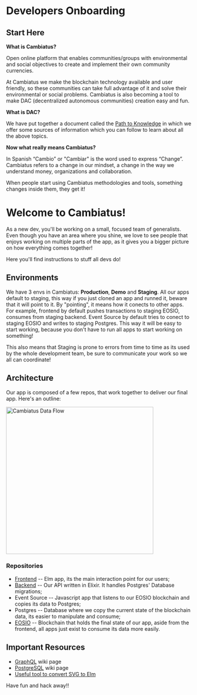 # Developers Onboarding

## Start Here 

**What is Cambiatus?**

Open online platform that enables communities/groups with environmental and social objectives to create and implement their own community currencies. 

At Cambiatus we make the blockchain technology available and user friendly, so these communities can take full advantage of it and solve their environmental or social problems. Cambiatus is also becoming a tool to make DAC (decentralized autonomous communities) creation easy and fun. 

**What is DAC?**

We have put together a document called the [Path to Knowledge](https://docs.google.com/document/d/1cKmTSR9VpPkYyD-uhpnnAuF4JITGWSu6X5BP9le1yMw/edit) in which we offer some sources of information which you can follow to learn about all the above topics. 

**Now what really means Cambiatus?**

In Spanish “Cambio” or "Cambiar" is the word used to express “Change”.  Cambiatus refers to a change in our mindset, a change in the way we understand money, organizations and collaboration. 

When people start using Cambiatus methodologies and tools, something changes inside them, they get it! 

# Welcome to Cambiatus!

As a new dev, you'll be working on a small, focused team of generalists. Even though you have an area where you shine, we love to see people that enjoys working on multiple parts of the app, as it gives you a bigger picture on how everything comes together!

Here you'll find instructions to stuff all devs do!

## Environments

We have 3 envs in Cambiatus: **Production**, **Demo** and **Staging**. All our apps default to staging, this way if you just cloned an app and runned it, beware that it will point to it. By "pointing", it means how it conects to other apps. For example, frontend by default pushes transactions to staging EOSIO, consumes from staging backend. Event Source by default tries to conect to staging EOSIO and writes to staging Postgres. 
This way it will be easy to start working, because you don't have to run all apps to start working on something!

This also means that Staging is prone to errors from time to time as its used by the whole development team, be sure to communicate your work so we all can coordinate!

## Architecture

Our app is composed of a few repos, that work together to deliver our final app. Here's an outline:

<img src='https://lucid.app/publicSegments/view/7655c9e8-d9ad-4d1f-8da1-46a110e255e4/image.png' height='400' alt='Cambiatus Data Flow' />

### Repositories
- [Frontend](https://github.com/cambiatus/frontend) -- Elm app, its the main interaction point for our users;
- [Backend](https://github.com/cambiatus/backend) -- Our API written in Elixir. It handles Postgres' Database migrations;
- Event Source -- Javascript app that listens to our EOSIO blockchain and copies its data to Postgres;
- Postgres -- Database where we copy the current state of the blockchain data, its easier to manipulate and consume;
- [EOSIO](https://github.com/cambiatus/contracts) -- Blockchain that holds the final state of our app, aside from the frontend, all apps just exist to consume its data more easily.

## Important Resources

- [GraphQL](graph_doc/graphql.md) wiki page
- [PostgreSQL](postgresql.md) wiki page
- [Useful tool to convert SVG to Elm](https://levelteams.com/svg-to-elm)

Have fun and hack away!!
